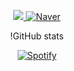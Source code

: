 <p align="center">
  <a href="https://leebit.tistory.com/" target="_blank">
    <img src="https://img.shields.io/badge/Blog-005571?style=flat-square&logo=Bloglovin&logoColor=white"/>
  </a>
  <a href="mailto:leegy0720@naver.com" target="_blank">
    <img alt="Naver" src ="https://img.shields.io/badge/Naver-#03C75A.svg?&style=for-the-badge&logo=Naver&logoColor=white"/>
  </a>
</p>

<div align="center" style="text-align:center">

  !GitHub stats
 
</div>

<div align="center" style="text-align:center">

[![Spotify](https://spotify-github-readme.vercel.app/api/spotify)](https://open.spotify.com/artist/66CXWjxzNUsdJxJ2JdwvnR)

</div>

